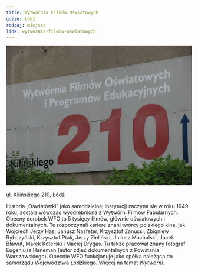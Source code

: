 ```yaml
---
title: Wytwórnia Filmów Oświatowych
gdzie: Łódź
rodzaj: miejsce
link: wytwornia-filmow-oswiatowych
---
```

![Wytwórnia Filmów Oświatowych](/foto/plenery/lodz-oswiatowka.jpg)

ul. Kilińskiego 210, Łódź

Historia „Oświatówki” jako samodzielnej instytucji zaczyna się w roku 1949 roku, została wówczas wyodrębniona z Wytwórni Filmów Fabularnych. Obecny dorobek WFO to 5 tysięcy filmów, głównie oświatowych i dokumentalnych. Tu rozpoczynali karierę znani twórcy polskiego kina, jak Wojciech Jerzy Has, Janusz Nasfeter, Krzysztof Zanussi, Zbigniew Rybczyński, Krzysztof Ptak, Jerzy Zieliński, Juliusz Machulski, Jacek Bławut, Marek Koterski i Maciej Drygas. Tu także pracował znany fotograf Eugeniusz Haneman (autor zdjeć dokumentalnych z Powstania Warszawskiego). 
Obecnie WFO funkcjonuje jako spółka należąca do samorządu Województwa Łódzkiego.
Więcej na temat [*Wytwórni*](http://www.wfo.com.pl/).
